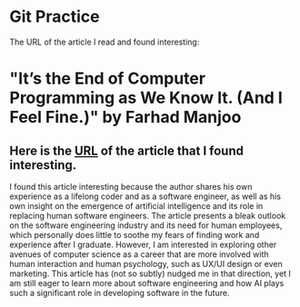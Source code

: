 # Git Practice
The URL of the article I read and found interesting: 

# "It’s the End of Computer Programming as We Know It. (And I Feel Fine.)" by Farhad Manjoo

## Here is the [URL](https://nytimes.com/2023/06/02/opinion/ai-coding.html?searchResultPosition=4) of the article that I found interesting.

I found this article interesting because the author shares his own experience as a lifelong coder and as a software engineer, as well as his own insight on the emergence of artificial intelligence and its role in replacing human software engineers. The article presents a bleak outlook on the software engineering industry and its need for human employees, which personally does little to soothe my fears of finding work and experience after I graduate. However, I am interested in exploring other avenues of computer science as a career that are more involved with human interaction and human psychology, such as UX/UI design or even marketing. This article has (not so subtly) nudged me in that direction, yet I am still eager to learn more about software engineering and how AI plays such a significant role in developing software in the future.